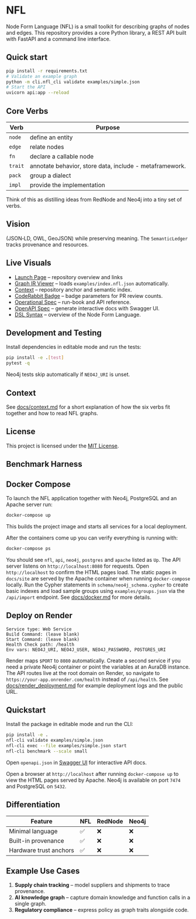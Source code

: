 # NFL

Node Form Language (NFL) is a small toolkit for describing graphs of nodes and edges. This repository provides a core Python library, a REST API built with FastAPI and a command line interface.

## Quick start

```bash
pip install -r requirements.txt
# Validate an example graph
python -m cli.nfl_cli validate examples/simple.json
# Start the API
uvicorn api:app --reload
```

## Core Verbs

| Verb | Purpose |
|------|---------|
| `node` | define an entity |
| `edge` | relate nodes |
| `fn`   | declare a callable node |
| `trait` | annotate behavior, store data, include - metaframework. 
| `pack` | group a dialect |
| `impl` | provide the implementation| 


Think of this as distilling ideas from RedNode and Neo4j into a tiny set of verbs.

## Vision

 (JSON‑LD, OWL, GeoJSON) while preserving meaning. The `SemanticLedger` tracks provenance and resources.
 
## Live Visuals

* [Launch Page](docs/site/index.html) – repository overview and links
* [Graph IR Viewer](docs/site/visualizer.html) – loads `examples/index.nfl.json` automatically.
* [Context](docs/context.md) – repository anchor and semantic index.
* [CodeRabbit Badge](docs/coderabbit_badge.md) – badge parameters for PR review counts.
* [Operational Spec](docs/operations.md) – run-book and API reference.
* [OpenAPI Spec](openapi.json) – generate interactive docs with Swagger UI.
* [DSL Syntax](docs/nfl_dsl.md) – overview of the Node Form Language.

## Development and Testing
Install dependencies in editable mode and run the tests:

```bash
pip install -e .[test]
pytest -q
```

Neo4j tests skip automatically if `NEO4J_URI` is unset.

## Context

See [docs/context.md](docs/context.md) for a short explanation of how the six verbs fit together and how to read NFL graphs.

## License

This project is licensed under the [MIT License](LICENSE).

## Benchmark Harness


## Docker Compose

To launch the NFL application together with Neo4j, PostgreSQL and an Apache server run:

```bash
docker-compose up
```

This builds the project image and starts all services for a local deployment.

After the containers come up you can verify everything is running with:

```bash
docker-compose ps
```

You should see `nfl`, `api`, `neo4j`, `postgres` and `apache` listed as `Up`.
The API server listens on `http://localhost:8080` for requests. Open
`http://localhost` to confirm the HTML pages load. The static pages in
`docs/site` are served by the Apache container when running `docker-compose`
locally.
Run the Cypher statements in `schema/neo4j_schema.cypher` to create
basic indexes and load sample groups using `examples/groups.json` via the
`/api/import` endpoint.
See [docs/docker.md](docs/docker.md) for more details.

## Deploy on Render

```
Service type: Web Service
Build Command: (leave blank)
Start Command: (leave blank)
Health Check path: /health
Env vars: NEO4J_URI, NEO4J_USER, NEO4J_PASSWORD, POSTGRES_URI
```

Render maps `$PORT` to `8080` automatically. Create a second service if you
need a private Neo4j container or point the variables at an AuraDB instance.
The API routes live at the root domain on Render, so navigate to
`https://your-app.onrender.com/health` instead of `/api/health`.
See [docs/render_deployment.md](docs/render_deployment.md) for example
deployment logs and the public URL.

## Quickstart

Install the package in editable mode and run the CLI:

```bash
pip install -e .
nfl-cli validate examples/simple.json
nfl-cli exec --file examples/simple.json start
nfl-cli benchmark --scale small
```

Open `openapi.json` in [Swagger UI](https://petstore.swagger.io/) for interactive API docs.

Open a browser at `http://localhost` after running `docker-compose up` to view the HTML pages served by Apache. Neo4j is available on port `7474` and PostgreSQL on `5432`.

## Differentiation

| Feature | NFL | RedNode | Neo4j |
|---------|-----|---------|-------|
| Minimal language | ✅ | ❌ | ❌ |
| Built-in provenance | ✅ | ❌ | ❌ |
| Hardware trust anchors | ✅ | ❌ | ❌ |

## Example Use Cases

1. **Supply chain tracking** – model suppliers and shipments to trace provenance.
2. **AI knowledge graph** – capture domain knowledge and function calls in a single graph.
3. **Regulatory compliance** – express policy as graph traits alongside code.

